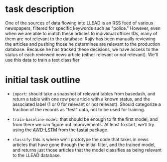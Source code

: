# task description

One of the sources of data flowing into LLEAD is an RSS feed of various
newspapers, filtered for specific keywords such as "police." However, even when
we are able to match these articles to individual officer IDs, many of them are
not relevant to the database. Rajiv has been manually reviewing the articles
and pushing those he determines are relevant to the production database.
Because he has tracked these decisions, we have access to the status of each
reviewed news article (either relevant or not relevant). We'll use this data to
train a text classifier 

# initial task outline

- `import`: should take a snapshot of relevant tables from basedash, and return
  a table with one row per article with a known status, and the associated
  label (1 or 0 for relevant or not relevant). Should categorize a fraction of
  the records as "test" data, not to be used for training.

- `train-baseline-model`: that should be enough to fit the first model, and
  from there we can figure out improvements. At least to start, we'll try using
  the [AWD-LSTM](https://docs.fast.ai/text.models.awdlstm.html#AWD_LSTM) from
  the [fastai](https://docs.fast.ai/) package.

- `classify`: this is where we'll prototype the code that takes in news
  articles that have gone through the initial filter, and the trained model,
  and returns just those articles that the model classifies as being relevant
  to the LLEAD database.

